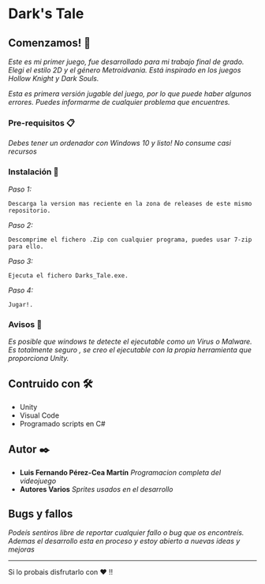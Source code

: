 # Dark's Tale

## Comenzamos! 🚀

_Este es mi primer juego, fue desarrollado para mi trabajo final de grado._
_Elegi el estilo 2D y el género Metroidvania. Está inspirado en los juegos Hollow Knight y Dark Souls._

_Esta es primera versión jugable del juego, por lo que puede haber algunos errores. Puedes informarme de cualquier problema que encuentres._

### Pre-requisitos 📋

_Debes tener un ordenador con Windows 10 y listo! No consume casi recursos_

### Instalación 🔧

_Paso 1:_

```
Descarga la version mas reciente en la zona de releases de este mismo repositorio.
```

_Paso 2:_

```
Descomprime el fichero .Zip con cualquier programa, puedes usar 7-zip para ello.
```

_Paso 3:_

```
Ejecuta el fichero Darks_Tale.exe.
```

_Paso 4:_

```
Jugar!.
```

### Avisos 📌

_Es posible que windows te detecte el ejecutable como un Virus o Malware. Es totalmente seguro , se creo el ejecutable con la propia herramienta que proporciona Unity._


## Contruido con 🛠️

* Unity
* Visual Code
* Programado scripts en C#


## Autor ✒️

* **Luis Fernando Pérez-Cea Martín** *Programacion completa del videojuego*
* **Autores Varios** *Sprites usados en el desarrollo*

## Bugs y fallos

_Podeís sentiros libre de reportar cualquier fallo o bug que os encontreís. Ademas el desarrollo esta en proceso y estoy abierto a nuevas ideas y mejoras_


---
Si lo probais disfrutarlo con ❤️ !!




